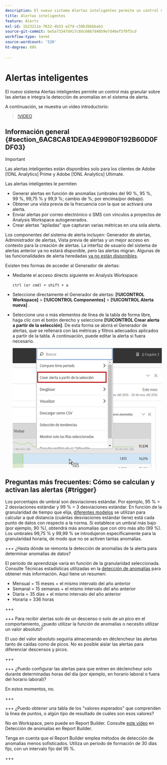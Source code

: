 ```yaml
---
description: El nuevo sistema Alertas inteligentes permite un control más granular sobre las alertas e integra la detección de anomalías en el sistema de alerta.
title: Alertas inteligentes
feature: Alerts
exl-id: 1b23211e-7632-4b33-a27d-c58b3bbbbab1
source-git-commit: be5a73347d417c8dc6667d4059e7d46ef5f0f5cd
workflow-type: tm+mt
source-wordcount: '520'
ht-degree: 68%

---
```


# Alertas inteligentes

El nuevo sistema Alertas inteligentes permite un control más granular sobre las alertas e integra la detección de anomalías en el sistema de alerta.

A continuación, se muestra un vídeo introductorio:

>[!VIDEO](https://video.tv.adobe.com/v/25446/?quality=12)

## Información general {#section_6AC8CA81DEA94E99B0F192B60D0FDF03}

>[!IMPORTANT]
>
>Las alertas inteligentes están disponibles solo para los clientes de Adobe [!DNL Analytics] Prime y Adobe [!DNL Analytics] Ultimate.

Las alertas inteligentes le permiten

* Generar alertas en función de anomalías (umbrales del 90 %, 95 %, 99 %, 99,75 % y 99,9 %; cambio de %; por encima/por debajo).
* Obtener una vista previa de la frecuencia con la que se activará una alerta.
* Enviar alertas por correo electrónico o SMS con vínculos a proyectos de Analysis Workspace autogenerados.
* Crear alertas “apiladas” que capturan varias métricas en una sola alerta.

Los componentes del sistema de alerta incluyen: Generador de alertas, Administrador de alertas, Vista previa de alertas y un mejor acceso en contexto para la creación de alertas. La interfaz de usuario del sistema de alertas anterior ya no estará disponible, pero las alertas migran. Algunas de las funcionalidades de alerta heredadas [ya no están disponibles](https://experienceleague.adobe.com/docs/analytics/analyze/reports-analytics/alerts.html?lang=es).

Existen tres formas de acceder al Generador de alertas:

* Mediante el acceso directo siguiente en Analysis Workspace:

  `ctrl (or cmd) + shift + a`
* Seleccione directamente el Generador de alertas: **[!UICONTROL Workspace]** > **[!UICONTROL Componentes]** > **[!UICONTROL Alerta nueva]** .
* Seleccione uno o más elementos de línea de la tabla de forma libre, haga clic con el botón derecho y seleccione **[!UICONTROL Crear alerta a partir de la selección]**. De esta forma se abrirá el Generador de alertas, que se rellenará con las métricas y filtros adecuados aplicados a partir de la tabla. A continuación, puede editar la alerta si fuera necesario.

  ![](assets/create-alert-from-selection.png)


## Preguntas más frecuentes: Cómo se calculan y activan las alertas {#trigger}

Los porcentajes de umbral son desviaciones estándar. Por ejemplo, 95 % = 2 desviaciones estándar y 99 % = 3 desviaciones estándar. En función de la granularidad de tiempo que elija, [diferentes modelos](/help/analyze/analysis-workspace/c-anomaly-detection/statistics-anomaly-detection.md) se utilizan para calcular a qué distancia (cuántas desviaciones estándar tiene) está cada punto de datos con respecto a la norma. Si establece un umbral más bajo (por ejemplo, 90 %), obtendrá más anomalías que con otro más alto (99 %). Los umbrales 99,75 % y 99,99 % se introdujeron específicamente para la granularidad horaria, de modo que no se activen tantas anomalías.

+++ ¿Hasta dónde se remonta la detección de anomalías de la alerta para determinar anomalías de datos?

El periodo de aprendizaje varía en función de la granularidad seleccionada. Consulte Técnicas estadísticas utilizadas en la <a href="/help/analyze/analysis-workspace/c-anomaly-detection/statistics-anomaly-detection.md">detección de anomalías</a> para obtener más información. Aquí tiene un resumen:

* Mensual = 15 meses + el mismo intervalo del año anterior
* Semanal = 15 semanas + el mismo intervalo del año anterior
* Diaria = 35 días + el mismo intervalo del año anterior
* Horaria = 336 horas

+++

+++ Para recibir alertas solo de un descenso o solo de un pico en el comportamiento, ¿puedo utilizar la función de anomalías o necesito utilizar un valor absoluto?

El uso del valor absoluto seguiría almacenando en déclencheur las alertas tanto de caídas como de picos. No es posible aislar las alertas para diferenciar descensos y picos.

+++

+++ ¿Puedo configurar las alertas para que entren en déclencheur solo durante determinadas horas del día (por ejemplo, en horario laboral o fuera del horario laboral)?

En estos momentos, no.

+++

+++ ¿Puedo obtener una tabla de los &quot;valores esperados&quot; que comprenden la línea de puntos, o algún tipo de resultado de cuáles son esos valores?

No en Workspace, pero puede en Report Builder. Consulte [este vídeo](https://experienceleague.adobe.com/docs/analytics-learn/tutorials/exporting/report-builder/anomaly-detection-in-report-builder.html?lang=es) en Detección de anomalías en Report Builder.

Tenga en cuenta que el Report Builder emplea métodos de detección de anomalías menos sofisticados. Utiliza un periodo de formación de 30 días fijo, con un intervalo fijo del 95 %.

+++
